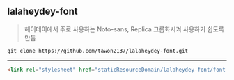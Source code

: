 ## lalaheydey-font

> 헤이데이에서 주로 사용하는 Noto-sans, Replica 그룹화시켜 사용하기 쉽도록 만듬



```
git clone https://github.com/tawon2137/lalaheydey-font.git
```

---

```html
<link rel="stylesheet" href="staticResourceDomain/lalaheydey-font/font.css" />
```
